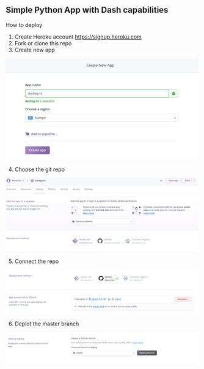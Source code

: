 ## Simple Python App with Dash capabilities

How to deploy

1. Create Heroku account https://signup.heroku.com
1. Fork or clone this repo
1. Create new app

![newApp](/assets/newApp.png)


4. Choose the git repo

![git](/assets/ChooseGit.png)


5. Connect the repo

![git](/assets/connectRepo.png)


6. Deplot the master branch

![git](/assets/Deploy.png)
